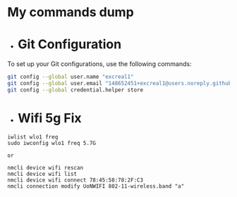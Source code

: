 # My commands dump

- # Git Configuration

To set up your Git configurations, use the following commands:

```bash
git config --global user.name "excreal1"
git config --global user.email "148652451+excreal1@users.noreply.github.com"
git config --global credential.helper store
```

- # Wifi 5g Fix
```
iwlist wlo1 freq
sudo iwconfig wlo1 freq 5.7G

or 

nmcli device wifi rescan
nmcli device wifi list
nmcli device wifi connect 78:45:58:78:2F:C3
nmcli connection modify UoNWIFI 802-11-wireless.band "a"
```